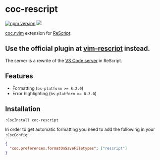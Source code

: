 # coc-rescript

[![npm version](https://badge.fury.io/js/coc-rescript.svg)](https://badge.fury.io/js/coc-rescript)
[![](https://github.com/believer/coc-rescript/workflows/Release/badge.svg)](https://github.com/believer/coc-rescript/actions?workflow=Release)

[coc.nvim](https://github.com/neoclide/coc.nvim) extension for [ReScript](http://rescript-lang.org/).

## Use the official plugin at [vim-rescript](https://github.com/rescript-lang/vim-rescript) instead.

The server is a rewrite of the [VS Code server](https://github.com/rescript-lang/rescript-vscode/) in ReScript. 

## Features

- Formatting (`bs-platform >= 8.2.0`)
- Error highlighting (`bs-platform >= 8.3.0`)

## Installation

```
:CocInstall coc-rescript
```

In order to get automatic formatting you need to add the following in your `:CocConfig`:

```json
{
  "coc.preferences.formatOnSaveFiletypes": ["rescript"]
}
```
